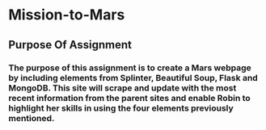 # Mission-to-Mars

## Purpose Of Assignment
### The purpose of this assignment is to create a Mars webpage by including elements from Splinter, Beautiful Soup, Flask and MongoDB.  This site will scrape and update with the most recent information from the parent sites and enable Robin to highlight her skills in using the four elements previously mentioned.
